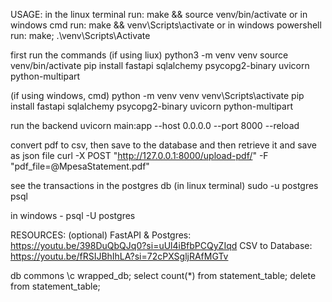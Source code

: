 USAGE:
in the linux terminal run:  make && source venv/bin/activate
or in	windows cmd run: make && venv\Scripts\activate
or in 	windows	powershell run: make; .\venv\Scripts\Activate

first run the commands
(if using liux)
python3 -m venv venv
source venv/bin/activate
pip install fastapi sqlalchemy psycopg2-binary uvicorn python-multipart


(if using windows, cmd)
python -m venv venv
venv\Scripts\activate
pip install fastapi sqlalchemy psycopg2-binary uvicorn python-multipart



run the backend
uvicorn main:app --host 0.0.0.0 --port 8000 --reload

convert pdf to csv, then save to the database and then retrieve it and save as json file
curl -X POST "http://127.0.0.1:8000/upload-pdf/" -F "pdf_file=@MpesaStatement.pdf"


see the transactions in the postgres db (in linux terminal)
sudo -u postgres psql

in windows - psql -U postgres

RESOURCES: (optional)
FastAPI & Postgres: https://youtu.be/398DuQbQJq0?si=uUl4iBfbPCQyZIqd
CSV to Database: https://youtu.be/fRSIJBhIhLA?si=72cPXSgljRAfMGTv


db commons
\c wrapped_db; 
select count(*) from statement_table;
delete   from statement_table;